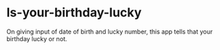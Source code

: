 # Is-your-birthday-lucky
On giving input of date of birth and lucky number, this app tells that your birthday lucky or not.
